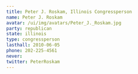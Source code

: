 ```yaml
---
title: Peter J. Roskam, Illinois Congressperson
name: Peter J. Roskam
avatar: /ui/img/avatars/Peter_J._Roskam.jpg
party: republican
state: illinois
type: congressperson
lasthall: 2010-06-05
phone: 202-225-4561
never: 
twitter: PeterRoskam
---
```

